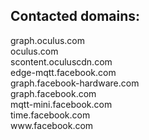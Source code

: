 ## Contacted domains:
<p>graph.oculus.com<br />oculus.com<br />scontent.oculuscdn.com<br />edge-mqtt.facebook.com<br />graph.facebook-hardware.com<br />graph.facebook.com<br />mqtt-mini.facebook.com<br />time.facebook.com<br />www.facebook.com</p>
